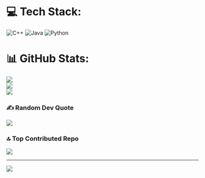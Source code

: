 
# 💻 Tech Stack:
![C++](https://img.shields.io/badge/c++-%2300599C.svg?style=plastic&logo=c%2B%2B&logoColor=white) ![Java](https://img.shields.io/badge/Java-ED8B00?style=for-the-badge&logo=openjdk&logoColor=white) ![Python](https://img.shields.io/badge/python-3670A0?style=plastic&logo=python&logoColor=ffdd54)
# 📊 GitHub Stats:
![](https://github-readme-stats.vercel.app/api?username=SoSo-50&theme=dark&hide_border=false&include_all_commits=false&count_private=false)<br/>
![](https://nirzak-streak-stats.vercel.app/?user=SoSo-50&theme=dark&hide_border=false)<br/>
![](https://github-readme-stats.vercel.app/api/top-langs/?username=SoSo-50&theme=dark&hide_border=false&include_all_commits=false&count_private=false&layout=compact)

### ✍️ Random Dev Quote
![](https://quotes-github-readme.vercel.app/api?type=horizontal&theme=dark)

### 🔝 Top Contributed Repo
![](https://github-contributor-stats.vercel.app/api?username=SoSo-50&limit=5&theme=highcontrast&combine_all_yearly_contributions=true)

---
[![](https://visitcount.itsvg.in/api?id=SoSo-50&icon=5&color=0)](https://visitcount.itsvg.in)

<!-- Proudly created with GPRM ( https://gprm.itsvg.in ) -->
